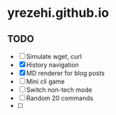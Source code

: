 # yrezehi.github.io

## TODO

- [ ] Simulate wget, curl
- [x] History navigation
- [x] MD renderer for blog posts
- [ ] Mini cli game
- [ ] Switch non-tech mode
- [ ] Random 20 commands
- [ ] 
